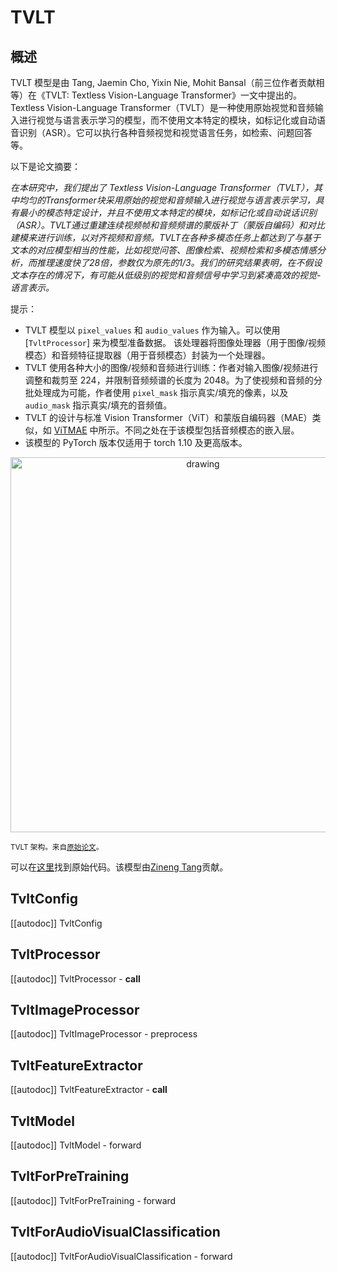 <!--版权 2023 年HuggingFace团队。版权所有。

根据 Apache 许可证，版本 2.0（“许可证”），除非符合许可证，否则不得使用此文件。
您可以在以下位置获取许可证的副本：

http://www.apache.org/licenses/LICENSE-2.0

除非适用法律或书面同意，根据许可证分发的软件是基于“按原样”提供的，不附带任何担保或条件，无论是明示的还是暗示的。有关许可证的特定语言、权利和限制，请参阅许可证。

⚠️ 注意：此文件是 Markdown 格式的，但包含我们的文档生成器（类似于 MDX）的特定语法，您的 Markdown 查看器可能无法正确渲染。

-->

# TVLT

## 概述

TVLT 模型是由 Tang, Jaemin Cho, Yixin Nie, Mohit Bansal（前三位作者贡献相等）在《TVLT: Textless Vision-Language Transformer》一文中提出的。Textless Vision-Language Transformer（TVLT）是一种使用原始视觉和音频输入进行视觉与语言表示学习的模型，而不使用文本特定的模块，如标记化或自动语音识别（ASR）。它可以执行各种音频视觉和视觉语言任务，如检索、问题回答等。

以下是论文摘要：

*在本研究中，我们提出了 Textless Vision-Language Transformer（TVLT），其中均匀的Transformer块采用原始的视觉和音频输入进行视觉与语言表示学习，具有最小的模态特定设计，并且不使用文本特定的模块，如标记化或自动说话识别（ASR）。TVLT通过重建连续视频帧和音频频谱的蒙版补丁（蒙版自编码）和对比建模来进行训练，以对齐视频和音频。TVLT在各种多模态任务上都达到了与基于文本的对应模型相当的性能，比如视觉问答、图像检索、视频检索和多模态情感分析，而推理速度快了28倍，参数仅为原先的1/3。我们的研究结果表明，在不假设文本存在的情况下，有可能从低级别的视觉和音频信号中学习到紧凑高效的视觉-语言表示。*

提示：

- TVLT 模型以 `pixel_values` 和 `audio_values` 作为输入。可以使用 [`TvltProcessor`] 来为模型准备数据。
  该处理器将图像处理器（用于图像/视频模态）和音频特征提取器（用于音频模态）封装为一个处理器。
- TVLT 使用各种大小的图像/视频和音频进行训练：作者对输入图像/视频进行调整和裁剪至 224，并限制音频频谱的长度为 2048。为了使视频和音频的分批处理成为可能，作者使用 `pixel_mask` 指示真实/填充的像素，以及 `audio_mask` 指示真实/填充的音频值。
- TVLT 的设计与标准 Vision Transformer（ViT）和蒙版自编码器（MAE）类似，如 [ViTMAE](vitmae) 中所示。不同之处在于该模型包括音频模态的嵌入层。
- 该模型的 PyTorch 版本仅适用于 torch 1.10 及更高版本。

<p align="center">
<img src="https://huggingface.co/datasets/huggingface/documentation-images/resolve/main/transformers/model_doc/tvlt_architecture.png"
alt="drawing" width="600"/>
</p>

<small> TVLT 架构。来自<a href="[https://arxiv.org/abs/2102.03334](https://arxiv.org/abs/2209.14156)">原始论文</a>。 </small>

可以在[这里](https://github.com/zinengtang/TVLT)找到原始代码。该模型由[Zineng Tang](https://huggingface.co/ZinengTang)贡献。

## TvltConfig

[[autodoc]] TvltConfig

## TvltProcessor

[[autodoc]] TvltProcessor
    - __call__

## TvltImageProcessor

[[autodoc]] TvltImageProcessor
    - preprocess

## TvltFeatureExtractor

[[autodoc]] TvltFeatureExtractor
    - __call__
    
## TvltModel

[[autodoc]] TvltModel
    - forward

## TvltForPreTraining

[[autodoc]] TvltForPreTraining
    - forward

## TvltForAudioVisualClassification

[[autodoc]] TvltForAudioVisualClassification
    - forward
